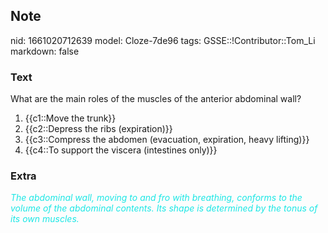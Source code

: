 ## Note
nid: 1661020712639
model: Cloze-7de96
tags: GSSE::!Contributor::Tom_Li
markdown: false

### Text
What are the main roles of the muscles of the anterior abdominal wall?

1) {{c1::Move the trunk}}
2) {{c2::Depress the ribs (expiration)}}
3) {{c3::Compress the abdomen (evacuation, expiration, heavy lifting)}}
4) {{c4::To support the viscera (intestines only)}}

### Extra
<div>
  <i><font color="#1DE7E5">The abdominal wall, moving to and fro
  with breathing, conforms to the volume of the abdominal contents.
  Its shape is determined by the tonus of its own
  muscles.</font></i>
</div>
